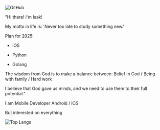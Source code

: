 ![GitHub](https://img.shields.io/badge/github-%23121011.svg?style=for-the-badge&logo=github&logoColor=white)

<!-- ![Logo](https://user-images.githubusercontent.com/52753194/141319610-193463ad-be04-48b9-8fba-d5aac9ba88e4.png)
-->

"Hi there! I'm Isak!

My motto in life is: 'Never too late to study something new.'

Plan for 2025:

- iOS

- Python

- Golang



The wisdom from God is to make a balance between: Belief in God / Being with family / Hard work

I believe that God gave us minds, and we need to use them to their full potential."



I am Mobile Developer
Android / iOS

But interested on everything



![Top Langs](https://github-readme-stats.vercel.app/api/top-langs/?username=IsakDz&layout=compact)



<!-- ### 3+ years experience specializing in the Android Development. 

![Android](https://img.shields.io/badge/Android-3DDC84?style=for-the-badge&logo=android&logoColor=white)

![Java](https://img.shields.io/badge/java-%23ED8B00.svg?style=for-the-badge&logo=java&logoColor=white) ![Kotlin](https://img.shields.io/badge/kotlin-%230095D5.svg?style=for-the-badge&logo=kotlin&logoColor=white)


## 🛠 Skills

- MVVM & MVP
- Koin / Hilt
- Coroutines
- DB Room
- NavComponent & Cicerone

- Architecture with DI
- Android Jetpack
- View binding
- Data binding

- Retrofit
- Picasso, Glide

- Firebase Products
- In-app-purchase & AD in App
- Google Map & MapBox
- Git (Gitlab/Github)

- Migration from Android Support to AndroidX

- Jira & Trello

- Material Design
- Design (Figma, Ps)

- Experience developing and releasing apps into Google Play.

-->


<!-- 
## StackTech 
It's my pet projects with any technologies and patterns.



| Repository| Pattern  | Navigation              | Multithreading | DI              |
| :-------- | :--------| :-----------            | :-----------   | :-----------    |
|[Choose the branch](https://github.com/dzhumaliev/Pet_NewsApp)      | MVVM     |   NavComponent          |   Coroutines   | Koin            |
| ***       | MVP      |                         |                | Hilt            |
|           |          |                         |                | Dagger 2        |
|           |          |                         |   RxKotlin     | Koin            |
|           |          |                         |                | Hilt            |
|           |          |                         |                | Dagger 2        |

<!-- 

| Repository| Pattern  | Navigation              | Multithreading | DI              |
| :-------- | :--------| :-----------            | :-----------   | :-----------    |
| ***       |   MVVM   |   Cicerone              |   Coroutines   | Koin            |
| ***       |   MVP    |                         |                | Hilt            |
|           |          |                         |                | Dagger 2        |
|           |          |                         |   RxKotlin     | Koin            |
|           |          |                         |                | Hilt            |
|           |          |                         |                | Dagger 2        |

| Repository| Pattern  | Navigation              | Multithreading | DI              |
| :-------- | :--------| :-----------            | :-----------   | :-----------    |
| ***       |  MVVM    | Activities / FragTrans  |   Coroutines   | Koin            |
| ***       |  MVP     |                         |                | Hilt            |
|           |          |                         |                | Dagger 2        |
|           |          |                         |   RxKotlin     | Koin            |
|           |          |                         |                | Hilt            |
|           |          |                         |                | Dagger 2        |

-->






<!-- ![Telegram](https://img.shields.io/badge/Telegram-2CA5E0?style=for-the-badge&logo=telegram&logoColor=white) -->





